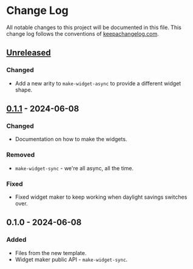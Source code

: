 # Change Log
All notable changes to this project will be documented in this file. This change log follows the conventions of [keepachangelog.com](http://keepachangelog.com/).

## [Unreleased]
### Changed
- Add a new arity to `make-widget-async` to provide a different widget shape.

## [0.1.1] - 2024-06-08
### Changed
- Documentation on how to make the widgets.

### Removed
- `make-widget-sync` - we're all async, all the time.

### Fixed
- Fixed widget maker to keep working when daylight savings switches over.

## 0.1.0 - 2024-06-08
### Added
- Files from the new template.
- Widget maker public API - `make-widget-sync`.

[Unreleased]: https://sourcehost.site/your-name/insight-api/compare/0.1.1...HEAD
[0.1.1]: https://sourcehost.site/your-name/insight-api/compare/0.1.0...0.1.1
